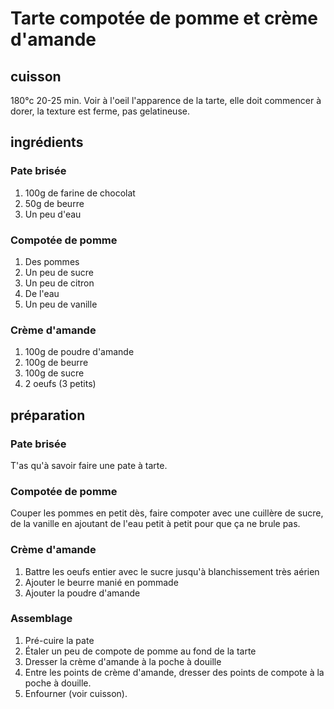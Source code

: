 # Tarte compotée de pomme et crème d'amande
## cuisson
180°c 20-25 min. Voir à l'oeil l'apparence de la tarte, elle doit commencer à dorer, la texture est ferme, pas gelatineuse.

## ingrédients

### Pate brisée
1. 100g de farine de chocolat
2. 50g de beurre
3. Un peu d'eau

### Compotée de pomme
1. Des pommes
2. Un peu de sucre
3. Un peu de citron
4. De l'eau
5. Un peu de vanille

### Crème d'amande
1. 100g de poudre d'amande
2. 100g de beurre
3. 100g de sucre
4. 2 oeufs (3 petits)

## préparation

### Pate brisée
T'as qu'à savoir faire une pate à tarte.

### Compotée de pomme
Couper les pommes en petit dès, faire compoter avec une cuillère de sucre, de la vanille en ajoutant de l'eau petit à petit pour que ça ne brule pas.

### Crème d'amande
1. Battre les oeufs entier avec le sucre jusqu'à blanchissement très aérien
2. Ajouter le beurre manié en pommade
3. Ajouter la poudre d'amande

### Assemblage
1. Pré-cuire la pate
2. Étaler un peu de compote de pomme au fond de la tarte
3. Dresser la crème d'amande à la poche à douille
4. Entre les points de crème d'amande, dresser des points de compote à la poche à douille.
5. Enfourner (voir cuisson).
